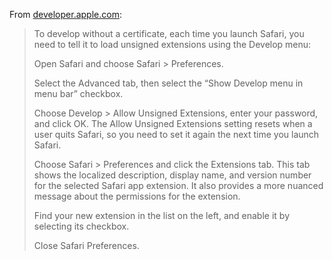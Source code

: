 From [developer.apple.com](https://developer.apple.com/documentation/safariservices/safari_app_extensions/building_a_safari_app_extension#2957927):

> To develop without a certificate, each time you launch Safari, you need to tell it to load unsigned extensions using the Develop menu:
>
> Open Safari and choose Safari > Preferences.
>
> Select the Advanced tab, then select the “Show Develop menu in menu bar” checkbox.
>
> Choose Develop > Allow Unsigned Extensions, enter your password, and click OK. The Allow Unsigned Extensions setting resets when a user quits Safari, so you need to set it again the next time you launch Safari.
>
> Choose Safari > Preferences and click the Extensions tab. This tab shows the localized description, display name, and version number for the selected Safari app extension. It also provides a more nuanced message about the permissions for the extension.
>
> Find your new extension in the list on the left, and enable it by selecting its checkbox.
>
> Close Safari Preferences.
